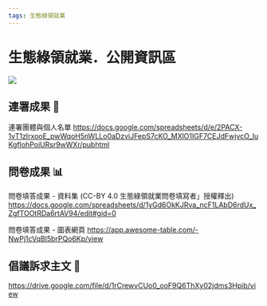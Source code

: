 ```yaml
---
tags: 生態綠領就業
---
```


# 生態綠領就業．公開資訊區

![](https://s3-ap-northeast-1.amazonaws.com/g0v-hackmd-images/uploads/upload_c7003b289910c70d783b5582883adc7b.png)


## 連署成果 🙂

連署團體與個人名單
https://docs.google.com/spreadsheets/d/e/2PACX-1vT1zIrxooE_pwWqoH5nWLLo0aDzviJFepS7cKO_MXlO1IGF7CEJdFwjvcO_luKgflohPoiURsr9wWXr/pubhtml

## 問卷成果 📊

問卷填答成果 - 資料集 (CC-BY 4.0 生態綠領就業問卷填寫者」授權釋出)
https://docs.google.com/spreadsheets/d/1yGd6OkKJRva_ncF1LAbD6rdUx_ZgfTOOtRDa6rtAV94/edit#gid=0

問卷填答成果 - 圖表網頁
https://app.awesome-table.com/-NwPj1cVqBl5brPQo6Kp/view

## 倡議訴求主文 🚩

https://drive.google.com/file/d/1rCrewvCUo0_ooF9Q6ThXy02jdms3Hpib/view